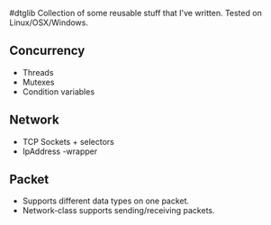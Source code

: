 #dtglib
Collection of some reusable stuff that I've written. Tested on Linux/OSX/Windows.

## Concurrency
* Threads
* Mutexes
* Condition variables

## Network
* TCP Sockets + selectors
* IpAddress -wrapper

## Packet
* Supports different data types on one packet.
* Network-class supports sending/receiving packets.

